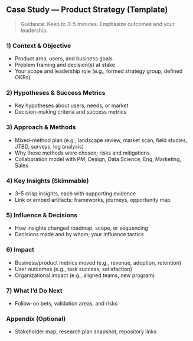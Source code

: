 ## Case Study — Product Strategy (Template)

> Guidance: Keep to 3–5 minutes. Emphasize outcomes and your leadership.

### 1) Context & Objective
- Product area, users, and business goals
- Problem framing and decision(s) at stake
- Your scope and leadership role (e.g., formed strategy group, defined OKRs)

### 2) Hypotheses & Success Metrics
- Key hypotheses about users, needs, or market
- Decision-making criteria and success metrics

### 3) Approach & Methods
- Mixed-method plan (e.g., landscape review, market scan, field studies, JTBD, surveys, log analysis)
- Why these methods were chosen; risks and mitigations
- Collaboration model with PM, Design, Data Science, Eng, Marketing, Sales

### 4) Key Insights (Skimmable)
- 3–5 crisp insights, each with supporting evidence
- Link or embed artifacts: frameworks, journeys, opportunity map

### 5) Influence & Decisions
- How insights changed roadmap, scope, or sequencing
- Decisions made and by whom; your influence tactics

### 6) Impact
- Business/product metrics moved (e.g., revenue, adoption, retention)
- User outcomes (e.g., task success, satisfaction)
- Organizational impact (e.g., aligned teams, new program)

### 7) What I’d Do Next
- Follow-on bets, validation areas, and risks

### Appendix (Optional)
- Stakeholder map, research plan snapshot, repository links


